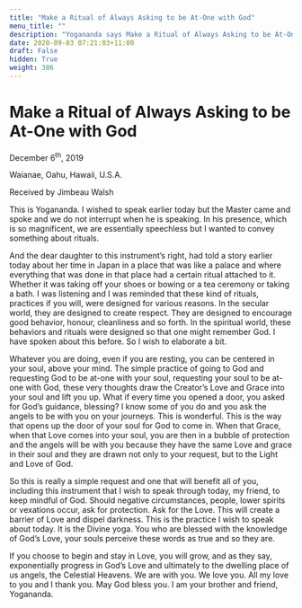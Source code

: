 ```yaml
---
title: "Make a Ritual of Always Asking to be At-One with God"
menu_title: ""
description: "Yogananda says Make a Ritual of Always Asking to be At-One with God"
date: 2020-09-03 07:21:03+11:00
draft: False
hidden: True
weight: 386
---
```

# Make a Ritual of Always Asking to be At-One with God

December 6<sup>th</sup>, 2019

Waianae, Oahu, Hawaii, U.S.A.

Received by Jimbeau Walsh



This is Yogananda. I wished to speak earlier today but the Master came and spoke and we do not interrupt when he is speaking. In his presence, which is so magnificent, we are essentially speechless but I wanted to convey something about rituals. 

And the dear daughter to this instrument’s right, had told a story earlier today about her time in Japan in a place that was like a palace and where everything that was done in that place had a certain ritual attached to it. Whether it was taking off your shoes or bowing or a tea ceremony or taking a bath. I was listening and I was reminded that these kind of rituals, practices if you will, were designed for various reasons. In the secular world, they are designed to create respect. They are designed to encourage good behavior, honour, cleanliness and so forth. In the spiritual world, these behaviors and rituals were designed so that one might remember God. I have spoken about this before. So I wish to elaborate a bit. 

Whatever you are doing, even if you are resting, you can be centered in your soul, above your mind. The simple practice of going to God and requesting God to be at-one with your soul, requesting your soul to be at-one with God, these very thoughts draw the Creator’s Love and Grace into your soul and lift you up. What if every time you opened a door, you asked for God’s guidance, blessing? I know some of you do and you ask the angels to be with you on your journeys. This is wonderful. This is the way that opens up the door of your soul for God to come in. When that Grace, when that Love comes into your soul, you are then in a bubble of protection and the angels will be with you because they have the same Love and grace in their soul and they are drawn not only to your request, but to the Light and Love of God.

So this is really a simple request and one that will benefit all of you, including this instrument that I wish to speak through today, my friend, to keep mindful of God. Should negative circumstances, people, lower spirits or vexations occur, ask for protection. Ask for the Love. This will create a barrier of Love and dispel darkness. This is the practice I wish to speak about today. It is the Divine yoga. You who are blessed with the knowledge of God’s Love, your souls perceive these words as true and so they are.

If you choose to begin and stay in Love, you will grow, and as they say, exponentially progress in God’s Love and ultimately to the dwelling place of us angels, the Celestial Heavens. We are with you. We love you. All my love to you and I thank you. May God bless you. I am your brother and friend, Yogananda.